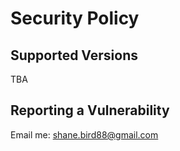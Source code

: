 # Security Policy

## Supported Versions

TBA

## Reporting a Vulnerability

Email me: shane.bird88@gmail.com
